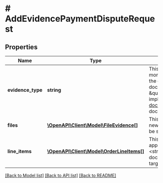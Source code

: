 # # AddEvidencePaymentDisputeRequest

## Properties

Name | Type | Description | Notes
------------ | ------------- | ------------- | -------------
**evidence_type** | **string** | This field is used to indicate the type of evidence being provided through one or more evidence files. All evidence files (if more than one) should be associated with the evidence type passed in this field.&lt;br&gt;&lt;br&gt;See the &lt;a href&#x3D;\&quot;/api-docs/sell/fulfillment/types/api:EvidenceTypeEnum\&quot; target&#x3D;\&quot;_blank \&quot;&gt;EvidenceTypeEnum&lt;/a&gt; type for the supported evidence types. For implementation help, refer to &lt;a href&#x3D;&#39;https://developer.ebay.com/api-docs/sell/fulfillment/types/api:EvidenceTypeEnum&#39;&gt;eBay API documentation&lt;/a&gt; | [optional]
**files** | [**\OpenAPI\Client\Model\FileEvidence[]**](FileEvidence.md) | This array is used to specify one or more evidence files that will become part of a new evidence set associated with a payment dispute. At least one evidence file must be specified in the &lt;strong&gt;files&lt;/strong&gt; array. | [optional]
**line_items** | [**\OpenAPI\Client\Model\OrderLineItems[]**](OrderLineItems.md) | This array identifies the order line item(s) for which the evidence file(s) will be applicable.&lt;br&gt;&lt;Br&gt;These values are returned under the &lt;strong&gt;evidenceRequests.lineItems&lt;/strong&gt; array in the &lt;a href&#x3D;\&quot;/api-docs/sell/fulfillment/resources/payment_dispute/methods/getPaymentDispute\&quot; target&#x3D;\&quot;_blank \&quot;&gt;getPaymentDispute&lt;/a&gt; response. | [optional]

[[Back to Model list]](../../README.md#models) [[Back to API list]](../../README.md#endpoints) [[Back to README]](../../README.md)
